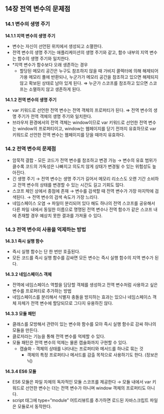 ## 14장 전역 변수의 문제점

### 14.1 변수의 생명 주기

**14.1.1 지역 변수의 생명 주기**

- 변수는 자신이 선언된 위치에서 생성되고 소멸한다.
- 전역 변수의 생명 주기는 애플리케이션의 생명 주기와 같고, 함수 내부의 지역 변수는 함수의 생명 주기와 일치한다.
- \*지역 변수가 함수보다 오래 생존하는 경우
  - 할당된 메모리 공간은 누구도 참조하지 않을 때 가비지 콜렉터에 의해 해제되어 가용 메모리 퓰에 반환되나, 누군가가 메모리 공간을 참조하고 있으면 해제되지 않고 확보된 상태로 남아 있게 된다. ⇒ 누군가 스코프를 참조하고 있으면 스코프는 소멸하지 않고 생존하게 된다.

**14.1.2 전역 변수의 생명 주기**

- var 키워드로 선언한 전역 변수는 전역 객체의 프로퍼티가 된다.
  ⇒ 전역 변수의 생명 주기가 전역 객체의 생명 주기와 일치한다.
- 브라우저 환경에서의 전역 객체는 window이므로 var 키워드로 선언한 전역 변수는 window의 프로퍼티이고, window는 웹페이지를 닫기 전까지 유효하므로 var 키워드로 선언한 전역 변수는 웹페이지를 닫을 때까지 유효하다.

### 14.2 전역 변수의 문제점

- 암묵적 결합 - 모든 코드가 전역 변수를 참조하고 변경 가능
  → 변수의 유효 범위가 클수록 코드의 가독성은 나빠지고 의도치 않게 상태가 변경될 수 있는 위험성도 높아진다.
- 긴 생명 주기
  → 전역 변수는 생명 주기가 길어서 메모리 리소스도 오랜 기간 소비하고 전역 변수의 상태를 변경할 수 있는 시간도 길고 기회도 많다.
- 스코프 체인 상에서 종점에 존재
  → 변수를 검색할 때 전역 변수가 가장 마지막에 검색된다. → 전역 변수의 검색 속도가 가장 느리다.
- 네임스페이스 오염
  → 파일이 분리되어 있다 해도 하나의 전역 스코프를 공유해서 다른 파일 내에서 동일한 이름으로 명명된 전역 변수나 전역 함수가 같은 스코프 내에 존재할 경우 예상치 못한 결과를 가져올 수 있다.

### 14.3 전역 변수의 사용을 억제하는 방법

**14.3.1 즉시 실행 함수**

- 즉시 실행 함수는 단 한 번만 호출된다.
- 모든 코드를 즉시 실행 함수를 감싸면 모든 변수는 즉시 실행 함수의 지역 변수가 된다.

**14.3.2 네임스페이스 객체**

- 전역에 네임스페이스 역할을 담당할 객체를 생성하고 전역 변수처럼 사용하고 싶은 변수를 프로퍼티로 추가하는 방법
- 네임스페이스를 분리해서 식별자 충돌을 방지하는 효과는 있으나 네임스페이스 객체 자체가 전역 변수에 할당되므로 그다지 유용하진 않다.

**14.3.3 모듈 패턴**

- 클래스를 모방해서 관련이 있는 변수와 함수를 모아 즉시 실행 함수로 감싸 하나의 모듈을 만든다.
- 클로저라는 기능을 통해 전역 변수를 억제할 수 있다.
- 모듈 패턴은 전역 변수의 억제는 물론 캡슐화까지 구현할 수 있다.
  - 캡슐화 - 객체의 상태를 나타내는 프로퍼티와 메서드를 하나로 묶는 것
    - 객체의 특정 프로퍼티나 메서드를 감출 목적으로 사용하기도 한다. (정보은닉)

**14.3.4 ES6 모듈**

- ES6 모듈은 파일 자체의 독자적인 모듈 스코프를 제공한다
  → 모듈 내에서 var 키워드로 선언한 변수는 더는 전역 변수가 아니며 window 객체의 프로퍼티도 아니다.
- script 태그에 type=”module” 어트리뷰트를 추가하면 로드된 자바스크립트 파일은 모듈로서 동작한다.
